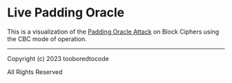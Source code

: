 # Live Padding Oracle

This is a visualization of the [Padding Oracle Attack](https://en.wikipedia.org/wiki/Padding_oracle_attack) on
Block Ciphers using the CBC mode of operation.

---

Copyright (c) 2023 tooboredtocode

All Rights Reserved